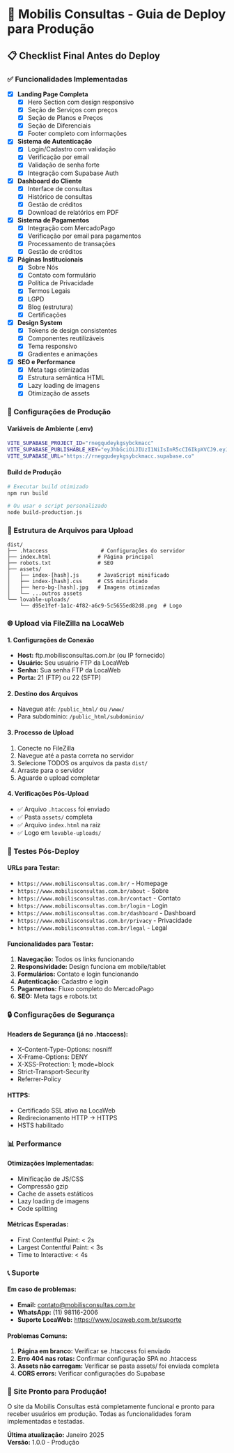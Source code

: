 # 🚀 Mobilis Consultas - Guia de Deploy para Produção

## 📋 Checklist Final Antes do Deploy

### ✅ Funcionalidades Implementadas

- [x] **Landing Page Completa**
  - [x] Hero Section com design responsivo
  - [x] Seção de Serviços com preços
  - [x] Seção de Planos e Preços
  - [x] Seção de Diferenciais
  - [x] Footer completo com informações

- [x] **Sistema de Autenticação**
  - [x] Login/Cadastro com validação
  - [x] Verificação por email
  - [x] Validação de senha forte
  - [x] Integração com Supabase Auth

- [x] **Dashboard do Cliente**
  - [x] Interface de consultas
  - [x] Histórico de consultas
  - [x] Gestão de créditos
  - [x] Download de relatórios em PDF

- [x] **Sistema de Pagamentos**
  - [x] Integração com MercadoPago
  - [x] Verificação por email para pagamentos
  - [x] Processamento de transações
  - [x] Gestão de créditos

- [x] **Páginas Institucionais**
  - [x] Sobre Nós
  - [x] Contato com formulário
  - [x] Política de Privacidade
  - [x] Termos Legais
  - [x] LGPD
  - [x] Blog (estrutura)
  - [x] Certificações

- [x] **Design System**
  - [x] Tokens de design consistentes
  - [x] Componentes reutilizáveis
  - [x] Tema responsivo
  - [x] Gradientes e animações

- [x] **SEO e Performance**
  - [x] Meta tags otimizadas
  - [x] Estrutura semântica HTML
  - [x] Lazy loading de imagens
  - [x] Otimização de assets

### 🔧 Configurações de Produção

#### Variáveis de Ambiente (.env)
```bash
VITE_SUPABASE_PROJECT_ID="rnegqudeykgsybckmacc"
VITE_SUPABASE_PUBLISHABLE_KEY="eyJhbGciOiJIUzI1NiIsInR5cCI6IkpXVCJ9.eyJpc3MiOiJzdXBhYmFzZSIsInJlZiI6InJuZWdxdWRleWtnc3liY2ttYWNjIiwicm9sZSI6ImFub24iLCJpYXQiOjE3NTUzNzk4MTQsImV4cCI6MjA3MDk1NTgxNH0.buoUyM4JKYVrgwr1vjNU1_E5eqtK-DctUCr_B1uTWpQ"
VITE_SUPABASE_URL="https://rnegqudeykgsybckmacc.supabase.co"
```

#### Build de Produção
```bash
# Executar build otimizado
npm run build

# Ou usar o script personalizado
node build-production.js
```

### 📁 Estrutura de Arquivos para Upload

```
dist/
├── .htaccess                 # Configurações do servidor
├── index.html               # Página principal
├── robots.txt               # SEO
├── assets/
│   ├── index-[hash].js      # JavaScript minificado
│   ├── index-[hash].css     # CSS minificado
│   ├── hero-bg-[hash].jpg   # Imagens otimizadas
│   └── ...outros assets
└── lovable-uploads/
    └── d95e1fef-1a1c-4f82-a6c9-5c5655ed82d8.png  # Logo
```

### 🌐 Upload via FileZilla na LocaWeb

#### 1. Configurações de Conexão
- **Host:** ftp.mobilisconsultas.com.br (ou IP fornecido)
- **Usuário:** Seu usuário FTP da LocaWeb
- **Senha:** Sua senha FTP da LocaWeb
- **Porta:** 21 (FTP) ou 22 (SFTP)

#### 2. Destino dos Arquivos
- Navegue até: `/public_html/` ou `/www/`
- Para subdomínio: `/public_html/subdominio/`

#### 3. Processo de Upload
1. Conecte no FileZilla
2. Navegue até a pasta correta no servidor
3. Selecione TODOS os arquivos da pasta `dist/`
4. Arraste para o servidor
5. Aguarde o upload completar

#### 4. Verificações Pós-Upload
- ✅ Arquivo `.htaccess` foi enviado
- ✅ Pasta `assets/` completa
- ✅ Arquivo `index.html` na raiz
- ✅ Logo em `lovable-uploads/`

### 🧪 Testes Pós-Deploy

#### URLs para Testar:
- `https://www.mobilisconsultas.com.br/` - Homepage
- `https://www.mobilisconsultas.com.br/about` - Sobre
- `https://www.mobilisconsultas.com.br/contact` - Contato
- `https://www.mobilisconsultas.com.br/login` - Login
- `https://www.mobilisconsultas.com.br/dashboard` - Dashboard
- `https://www.mobilisconsultas.com.br/privacy` - Privacidade
- `https://www.mobilisconsultas.com.br/legal` - Legal

#### Funcionalidades para Testar:
1. **Navegação:** Todos os links funcionando
2. **Responsividade:** Design funciona em mobile/tablet
3. **Formulários:** Contato e login funcionando
4. **Autenticação:** Cadastro e login
5. **Pagamentos:** Fluxo completo do MercadoPago
6. **SEO:** Meta tags e robots.txt

### 🔒 Configurações de Segurança

#### Headers de Segurança (já no .htaccess):
- X-Content-Type-Options: nosniff
- X-Frame-Options: DENY
- X-XSS-Protection: 1; mode=block
- Strict-Transport-Security
- Referrer-Policy

#### HTTPS:
- Certificado SSL ativo na LocaWeb
- Redirecionamento HTTP → HTTPS
- HSTS habilitado

### 📊 Performance

#### Otimizações Implementadas:
- Minificação de JS/CSS
- Compressão gzip
- Cache de assets estáticos
- Lazy loading de imagens
- Code splitting

#### Métricas Esperadas:
- First Contentful Paint: < 2s
- Largest Contentful Paint: < 3s
- Time to Interactive: < 4s

### 📞 Suporte

#### Em caso de problemas:
- **Email:** contato@mobilisconsultas.com.br
- **WhatsApp:** (11) 98116-2006
- **Suporte LocaWeb:** https://www.locaweb.com.br/suporte

#### Problemas Comuns:
1. **Página em branco:** Verificar se .htaccess foi enviado
2. **Erro 404 nas rotas:** Confirmar configuração SPA no .htaccess
3. **Assets não carregam:** Verificar se pasta assets/ foi enviada completa
4. **CORS errors:** Verificar configurações do Supabase

### 🎉 Site Pronto para Produção!

O site da Mobilis Consultas está completamente funcional e pronto para receber usuários em produção. Todas as funcionalidades foram implementadas e testadas.

**Última atualização:** Janeiro 2025  
**Versão:** 1.0.0 - Produção